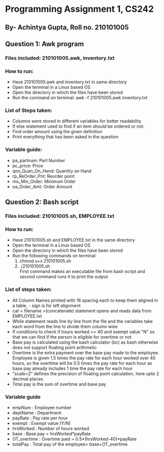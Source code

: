 # Programming Assignment 1, CS242
## By- Achintya Gupta, Roll no. 210101005


## Question 1: Awk program
### Files included: 210101005.awk, inventory.txt

### How to run:
- Have 210101005.awk and inventory.txt in same directory 
- Open the terminal in a Linux based OS
- Open the directory in which the files have been stored
- Run the command on terminal: awk -f 210101005.awk inventory.txt

### List of Steps taken:
- Columns were stored in different variables for better readability
- If else statement used to find if an item should be ordered or not.
- Find order amount using the given definition
- Print everything that has been asked in the question

### Variable guide:
- pa_partnum: Part Number	
- pc_price: Price
- qon_Quan_On_Hand: Quantity on Hand
- rp_ReOrder_Pnt: Reorder point
- mo_Min_Order: Minimum Order
- oa_Order_Amt: Order Amount


## Question 2: Bash script
### Files included: 210101005.sh, EMPLOYEE.txt

### How to run: 
- Have 210101005.sh and EMPLOYEE.txt in the same directory  
- Open the terminal in a Linux based OS  
- Open the directory in which the files have been stored  
- Run the following commands on terminal:   
    1. chmod u+x 210101005.sh  
    2. ./210101005.sh  
    First command makes an executable file from bash script and second command runs it to print the output

### List of steps taken:
- All Column Names printed  with 16 spacing each to keep them aligned in a table, - sign is for left alignment
- cat < filename >(concatenate) statement opens and reads data from EMPLOYEE.txt 
- While statement reads line by line from the file and the variables take each word from the line to divide them column wise
- If conditions to check if hours worked >= 40 and exempt value "N" so that we can find if the person is eligible for overtime or not
- Base pay is calculated using the bash calculator (bc) as bash otherwise does not support floating point arithmetic
- Overtime is the extra payment over the base pay made to the employee. Employee is given 1.5 times the pay rate for each hour worked over 40 hours, so the overtime will be 0.5 times the pay rate for each hour as base pay already includes 1 time the pay rate for each hour
- "scale=2" defines the precision of floating point calculation, here upto 2 decimal places.
- Total pay is the sum of overtime and base pay

### Variable guide
- empNum : Employee number
- deptName : Department
- payRate : Pay rate per hour
- exempt : Exempt value (Y/N)
- hrsWorked : Number of hours worked
- base : Base pay = hrsWorked*payRate
- OT_overtime : Overtime paid = 0.5*(hrsWorked-40)*payRate
- totalPay : Total pay of the employee= base+OT_overtime